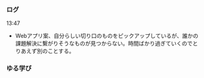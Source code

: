 ### ログ
13:47  
- Webアプリ案、自分らしい切り口のものをピックアップしているが、誰かの課題解決に繋がりそうなものが見つからない。時間ばかり過ぎていくのでとりあえず別のことする。  


### ゆる学び
